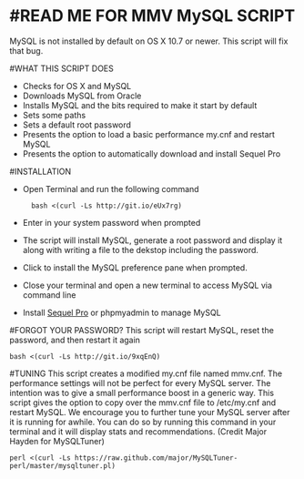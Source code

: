 #READ ME FOR MMV MySQL SCRIPT
===========

MySQL is not installed by default on OS X 10.7 or newer.  This script will fix that bug.

#WHAT THIS SCRIPT DOES
+ Checks for OS X and MySQL
+ Downloads MySQL from Oracle
+ Installs MySQL and the bits required to make it start by default
+ Sets some paths 
+ Sets a default root password
+ Presents the option to load a basic performance my.cnf and restart MySQL
+ Presents the option to automatically download and install Sequel Pro

#INSTALLATION
+ Open Terminal and run the following command

        bash <(curl -Ls http://git.io/eUx7rg)

+ Enter in your system password when prompted
+ The script will install MySQL, generate a root password and display it along with writing a file to the dekstop including the password.
+ Click to install the MySQL preference pane when prompted.
+ Close your terminal and open a new terminal to access MySQL via command line
+ Install [Sequel Pro](http://www.sequelpro.com/) or phpmyadmin to manage MySQL

#FORGOT YOUR PASSWORD?
This script will restart MySQL, reset the password, and then restart it again

	bash <(curl -Ls http://git.io/9xqEnQ)

#TUNING
This script creates a modified my.cnf file named mmv.cnf.  The performance settings will not be perfect for every MySQL server.  The intention was to give a small performance boost in a generic way.  This script gives the option to copy over the mmv.cnf file to /etc/my.cnf and restart MySQL.  We encourage you to further tune your MySQL server after it is running for awhile.  You can do so by running this command in your terminal and it will display stats and recommendations. (Credit Major Hayden for MySQLTuner)

	perl <(curl -Ls https://raw.github.com/major/MySQLTuner-perl/master/mysqltuner.pl)
